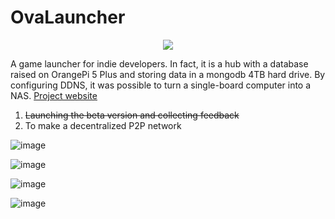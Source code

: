 # OvaLauncher

<p align="center">
  <img src="https://github.com/ArtemPodloboshnikov/OvaLauncher/assets/44748102/c5716d80-39e9-4140-afbf-286d13223ab3" />
</p>

A game launcher for indie developers. In fact, it is a hub with a database raised on OrangePi 5 Plus and storing data in a mongodb 4TB hard drive. By configuring DDNS, it was possible to turn a single-board computer into a NAS. [Project website](https://oval-launcher.vercel.app/en)

 1. ~~Launching the beta version and collecting feedback~~
 2. To make a decentralized P2P network

![image](https://github.com/ArtemPodloboshnikov/OvaLauncher/assets/44748102/7a7fd981-7232-431d-b0ba-f1f3b5b58055)

![image](https://github.com/ArtemPodloboshnikov/OvaLauncher/assets/44748102/db5edd26-baf9-4226-abc8-34d47c7838ac)

![image](https://github.com/ArtemPodloboshnikov/OvaLauncher/assets/44748102/93518b7f-c0a5-444b-80d6-4a4ca3b0684f)

![image](https://github.com/ArtemPodloboshnikov/OvaLauncher/assets/44748102/83704e46-bdc2-47e3-a23b-f9184df77b11)
